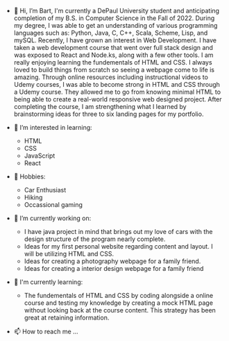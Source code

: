 - 👋 Hi, I’m Bart, I'm currently a DePaul University student and anticipating completion of my B.S. in Computer Science in the Fall of 2022. During my degree, I was able to get an understanding of various programming languages such as: Python, Java, C, C++, Scala, Scheme, Lisp, and mySQL. Recently, I have grown an interest in Web Development. I have taken a web development course that went over full stack design and was exposed to React and Node.ks, along with a few other tools. I am really enjoying learning the fundementals of HTML and CSS. I always loved to build things from scratch so seeing a webpage come to life is amazing. Through online resources including instructional videos to Udemy courses, I was able to become strong in HTML and CSS through a Udemy course. They allowed me to go from knowing minimal HTML to being able to create a real-world responsive web designed project. After completing the course, I am strengthening what I learned by brainstorming ideas for three to six landing pages for my portfolio.

- 👀 I’m interested in learning: 
   - HTML
   - CSS
   - JavaScript
   - React

- 🌱 Hobbies: 
   - Car Enthusiast 
   - Hiking
   - Occassional gaming

- 🌱 I’m currently working on:
   - I have java project in mind that brings out my love of cars with the design structure of the program nearly complete. 
   - Ideas for my first personal website regarding content and layout. I will be utilizing HTML and CSS.
   - Ideas for creating a photography webpage for a family friend.
   - Ideas for creating a interior design webpage for a family friend
 
- 💞️ I'm currently learning: 
  - The fundementals of HTML and CSS by coding alongside a online course and testing my knowledge by creating a mock HTML page without looking back at the course content. This      strategy has been great at retaining information.
  

- 📫 How to reach me ...

<!--- Preferred Languages and Tools: Above languages and tools here: Java, HTML, CSS, Visual Studio Code, IntellijIdea--->
<!--- General Understanding of languages and tools: Above languages and tools here--->

<!---
bartswierz/bartswierz is a ✨ special ✨ repository because its `README.md` (this file) appears on your GitHub profile.
You can click the Preview link to take a look at your changes.
--->
